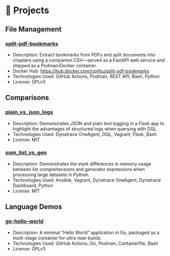 # 📁 Projects

## File Management
### [split-pdf-bookmarks](https://github.com/pjfsu/split-pdf-bookmarks)
- Description: Extract bookmarks from PDFs and split documents into chapters using a companion CSV—served as a FastAPI web service and shipped as a Podman/Docker container.
- Docker Hub: https://hub.docker.com/r/pjfsu/split-pdf-bookmarks
- Technologies Used: GitHub Actions, Podman, REST API, Bash, Python
- License: GPLv3

## Comparisons
### [plain_vs_json_logs](https://github.com/pjfsu/plain_vs_json_logs)
- Description: Demonstrates JSON and plain text logging in a Flask app to highlight the advantages of structured logs when querying with DQL.
- Technologies Used: Dynatrace OneAgent, DQL, Vagrant, Flask, Bash
- License: MIT

### [sum_list_vs_gen](https://github.com/pjfsu/sum_list_vs_gen)
- Description: Demonstrates the stark differences in memory usage between list comprehensions and generator expressions when processing large datasets in Python.
- Technologies Used: Ansible, Vagrant, Dynatrace OneAgent, Dynatrace Dashboard, Python
- License: MIT

## Language Demos
### [go-hello-world](https://github.com/pjfsu/go-hello-world)
- Description: A minimal “Hello World” application in Go, packaged as a multi-stage container for ultra-lean builds.
- Technologies Used: GitHub Actions, Go, Podman, Containerfile, Bash
- License: GPLv3
